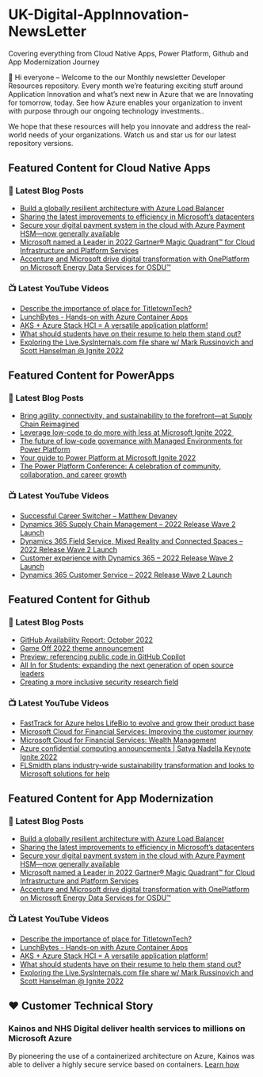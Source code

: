 # UK-Digital-AppInnovation-NewsLetter

Covering everything from Cloud Native Apps, Power Platform, Github and App Modernization Journey

👋 Hi everyone – Welcome to the our Monthly newsletter Developer Resources repository. Every month we’re featuring exciting stuff around Application Innovation and what’s next new in Azure that we are Innovating for tomorrow, today. See how Azure enables your organization to invent with purpose through our ongoing technology investments..


We hope that these resources will help you innovate and address the real-world needs of your organizations. Watch us and star us for our latest repository versions.

## Featured Content for Cloud Native Apps


### 📝 Latest Blog Posts

    
<!-- BLOGCNA:START -->
- [Build a globally resilient architecture with Azure Load Balancer](https://azure.microsoft.com/blog/build-a-globally-resilient-architecture-with-azure-load-balancer-2/)
- [Sharing the latest improvements to efficiency in Microsoft’s datacenters](https://azure.microsoft.com/blog/sharing-the-latest-improvements-to-efficiency-in-microsoft-s-datacenters/)
- [Secure your digital payment system in the cloud with Azure Payment HSM—now generally available](https://azure.microsoft.com/blog/secure-your-digital-payment-system-in-the-cloud-with-azure-payment-hsm-now-generally-available/)
- [Microsoft named a Leader in 2022 Gartner® Magic Quadrant™ for Cloud Infrastructure and Platform Services](https://azure.microsoft.com/blog/microsoft-named-a-leader-in-2022-gartner-magic-quadrant-for-cloud-infrastructure-and-platform-services/)
- [Accenture and Microsoft drive digital transformation with OnePlatform on Microsoft Energy Data Services for OSDU™](https://azure.microsoft.com/blog/accenture-and-microsoft-drive-digital-transformation-with-oneplatform-on-microsoft-energy-data-services-for-osdu/)
<!-- BLOGCNA:END -->

### 📺 Latest YouTube Videos

 
<!-- YOUTUBECNA:START -->
- [Describe the importance of place for TitletownTech?](https://www.youtube.com/watch?v=u-PpG7zXaN4)
- [LunchBytes - Hands-on with Azure Container Apps](https://www.youtube.com/watch?v=OXA4pi5i740)
- [AKS + Azure Stack HCI = A versatile application platform!](https://www.youtube.com/watch?v=1d4tvqbTo3M)
- [What should students have on their resume to help them stand out?](https://www.youtube.com/watch?v=zmd-SR1teJU)
- [Exploring the Live.SysInternals.com file share w/ Mark Russinovich and Scott Hanselman @ Ignite 2022](https://www.youtube.com/watch?v=Uyg2rxT8sRY)
<!-- YOUTUBECNA:END -->

##  Featured Content for PowerApps
### 📝 Latest Blog Posts
<!-- BLOGPOWER:START -->
- [Bring agility, connectivity, and sustainability to the forefront—at Supply Chain Reimagined](https://cloudblogs.microsoft.com/dynamics365/bdm/2022/10/27/bring-agility-connectivity-and-sustainability-to-the-forefront-at-supply-chain-reimagined/)
- [Leverage low-code to do more with less at Microsoft Ignite 2022 ](https://cloudblogs.microsoft.com/powerplatform/2022/10/12/leverage-low-code-to-do-more-with-less-at-microsoft-ignite-2022/)
- [The future of low-code governance with Managed Environments for Power Platform](https://cloudblogs.microsoft.com/powerplatform/2022/10/12/the-future-of-low-code-governance-with-managed-environments-for-power-platform/)
- [Your guide to Power Platform at Microsoft Ignite 2022](https://cloudblogs.microsoft.com/powerplatform/2022/10/05/your-guide-to-power-platform-at-microsoft-ignite-2022/)
- [The Power Platform Conference: A celebration of community, collaboration, and career growth](https://cloudblogs.microsoft.com/powerplatform/2022/09/20/the-power-platform-conference-a-celebration-of-community-collaboration-and-career-growth/)
<!-- BLOGPOWER:END -->
 ### 📺 Latest YouTube Videos
    
<!-- YOUTUBEPOWER:START -->
- [Successful Career Switcher – Matthew Devaney](https://www.youtube.com/watch?v=o-dIRVcciTs)
- [Dynamics 365 Supply Chain Management – 2022 Release Wave 2 Launch](https://www.youtube.com/watch?v=uLHTyCwu6z8)
- [Dynamics 365 Field Service, Mixed Reality and Connected Spaces – 2022 Release Wave 2 Launch](https://www.youtube.com/watch?v=sB_k0Tpok60)
- [Customer experience with Dynamics 365 – 2022 Release Wave 2 Launch](https://www.youtube.com/watch?v=Bt259-mywFU)
- [Dynamics 365 Customer Service – 2022 Release Wave 2 Launch](https://www.youtube.com/watch?v=LUMsRutA77c)
<!-- YOUTUBEPOWER:END -->

##  Featured Content for Github
### 📝 Latest Blog Posts
<!-- BLOGGITHUB:START -->
- [GitHub Availability Report: October 2022](https://github.blog/2022-11-02-github-availability-report-october-2022/)
- [Game Off 2022 theme announcement](https://github.blog/2022-11-01-game-off-2022-theme-announcement/)
- [Preview: referencing public code in GitHub Copilot](https://github.blog/2022-11-01-preview-referencing-public-code-in-github-copilot/)
- [All In for Students: expanding the next generation of open source leaders](https://github.blog/2022-11-01-all-in-for-students-expanding-the-next-generation-of-open-source-leaders/)
- [Creating a more inclusive security research field](https://github.blog/2022-10-31-creating-a-more-inclusive-security-research-field/)
<!-- BLOGGITHUB:END -->
### 📺 Latest YouTube Videos
<!-- YOUTUBEGITHUB:START -->
- [FastTrack for Azure helps LifeBio to evolve and grow their product base](https://www.youtube.com/watch?v=2dmzv4R_Kls)
- [Microsoft Cloud for Financial Services: Improving the customer journey](https://www.youtube.com/watch?v=CjUbQe1ys0c)
- [Microsoft Cloud for Financial Services: Wealth Management](https://www.youtube.com/watch?v=5JW9F8g7_6s)
- [Azure confidential computing announcements | Satya Nadella Keynote Ignite 2022](https://www.youtube.com/watch?v=ulNtbG_EZUI)
- [FLSmidth plans industry-wide sustainability transformation and looks to Microsoft solutions for help](https://www.youtube.com/watch?v=V5Br8Xv4BNE)
<!-- YOUTUBEGITHUB:END -->
##  Featured Content for App Modernization
### 📝 Latest Blog Posts
<!-- BLOGAPPMOD:START -->
- [Build a globally resilient architecture with Azure Load Balancer](https://azure.microsoft.com/blog/build-a-globally-resilient-architecture-with-azure-load-balancer-2/)
- [Sharing the latest improvements to efficiency in Microsoft’s datacenters](https://azure.microsoft.com/blog/sharing-the-latest-improvements-to-efficiency-in-microsoft-s-datacenters/)
- [Secure your digital payment system in the cloud with Azure Payment HSM—now generally available](https://azure.microsoft.com/blog/secure-your-digital-payment-system-in-the-cloud-with-azure-payment-hsm-now-generally-available/)
- [Microsoft named a Leader in 2022 Gartner® Magic Quadrant™ for Cloud Infrastructure and Platform Services](https://azure.microsoft.com/blog/microsoft-named-a-leader-in-2022-gartner-magic-quadrant-for-cloud-infrastructure-and-platform-services/)
- [Accenture and Microsoft drive digital transformation with OnePlatform on Microsoft Energy Data Services for OSDU™](https://azure.microsoft.com/blog/accenture-and-microsoft-drive-digital-transformation-with-oneplatform-on-microsoft-energy-data-services-for-osdu/)
<!-- BLOGAPPMOD:END -->
### 📺 Latest YouTube Videos
<!-- YOUTUBEAPPMOD:START -->
- [Describe the importance of place for TitletownTech?](https://www.youtube.com/watch?v=u-PpG7zXaN4)
- [LunchBytes - Hands-on with Azure Container Apps](https://www.youtube.com/watch?v=OXA4pi5i740)
- [AKS + Azure Stack HCI = A versatile application platform!](https://www.youtube.com/watch?v=1d4tvqbTo3M)
- [What should students have on their resume to help them stand out?](https://www.youtube.com/watch?v=zmd-SR1teJU)
- [Exploring the Live.SysInternals.com file share w/ Mark Russinovich and Scott Hanselman @ Ignite 2022](https://www.youtube.com/watch?v=Uyg2rxT8sRY)
<!-- YOUTUBEAPPMOD:END -->


## ♥️ Customer Technical Story 

### Kainos and NHS Digital deliver health services to millions on Microsoft Azure

By pioneering the use of a containerized architecture on Azure, Kainos was able to deliver a highly secure service based on containers. [Learn how](https://customers.microsoft.com/en-us/story/1368348549535774520-kainos-and-nhs-digital-deliver-health-services-to-millions-on-microsoft-azure)


